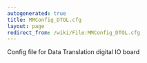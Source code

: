 ```yaml
---
autogenerated: true
title: MMConfig_DTOL.cfg
layout: page
redirect_from: /wiki/File:MMConfig_DTOL.cfg
---
```


Config file for Data Translation digital IO board
